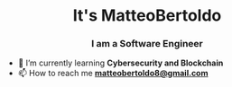 <h1 align="center">It's MatteoBertoldo</h1>
<h3 align="center">I am a Software Engineer</h3>

- 🌱 I’m currently learning **Cybersecurity and Blockchain**
- 📫 How to reach me **matteobertoldo8@gmail.com**


<!--
**matteobertoldoo/matteobertoldoo** is a ✨ _special_ ✨ repository because its `README.md` (this file) appears on your GitHub profile.

Here are some ideas to get you started:

- 🔭 I’m currently working on ...
- 🌱 I’m currently learning ...
- 👯 I’m looking to collaborate on ...
- 🤔 I’m looking for help with ...
- 💬 Ask me about ...
- 📫 How to reach me: ...
- 😄 Pronouns: ...
- ⚡ Fun fact: ...
-->
